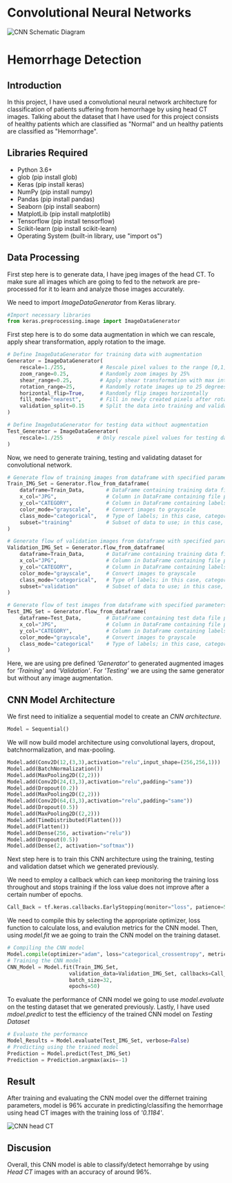 # Convolutional Neural Networks  
![CNN Schematic Diagram](https://i.imgur.com/hXIR202.png)

# Hemorrhage Detection
## Introduction  
In this project, I have used a convolutional neural network architecture for classification of patients suffering from hemorrhage by using head CT images. Talking about the dataset that I have used for this project consists of healthy patients which are classified as "Normal" and un healthy patients are classified as "Hemorrhage".

## Libraries Required  
* Python 3.6+
* glob (pip install glob)
* Keras (pip install keras)
* NumPy (pip install numpy)
* Pandas (pip install pandas)
* Seaborn (pip install seaborn)
* MatplotLib (pip install matplotlib)
* Tensorflow (pip install tensorflow)
* Scikit-learn (pip install scikit-learn)
* Operating System (built-in library, use "import os")

## Data Processing  
First step here is to generate data, I have jpeg images of the head CT. To make sure all images which are going to fed to the network are pre-processed for it to learn and analyze those images accurately.    

 
We need to import *ImageDataGenerator* from Keras library.
``` python 
#Import necessary libraries
from keras.preprocessing.image import ImageDataGenerator
```

First step here is to do some data augmentation in which we can rescale, apply shear transformation, apply rotation to the image.

``` python
# Define ImageDataGenerator for training data with augmentation
Generator = ImageDataGenerator(
    rescale=1./255,           # Rescale pixel values to the range [0,1]
    zoom_range=0.25,          # Randomly zoom images by 25%
    shear_range=0.25,         # Apply shear transformation with max intensity of 25%
    rotation_range=25,        # Randomly rotate images up to 25 degrees
    horizontal_flip=True,     # Randomly flip images horizontally
    fill_mode="nearest",      # Fill in newly created pixels after rotation or shifting with nearest pixel value
    validation_split=0.15     # Split the data into training and validation sets, with 15% of the data reserved for validation
)

# Define ImageDataGenerator for testing data without augmentation
Test_Generator = ImageDataGenerator(
    rescale=1./255           # Only rescale pixel values for testing data
)
```

Now, we need to generate training, testing and validating dataset for convolutional network.

``` python
# Generate flow of training images from dataframe with specified parameters
Train_IMG_Set = Generator.flow_from_dataframe(
    dataframe=Train_Data,       # DataFrame containing training data file paths and corresponding labels
    x_col="JPG",                # Column in DataFrame containing file paths to images
    y_col="CATEGORY",           # Column in DataFrame containing labels for images
    color_mode="grayscale",     # Convert images to grayscale
    class_mode="categorical",   # Type of labels; in this case, categorical labels (one-hot encoded)
    subset="training"           # Subset of data to use; in this case, the training subset
)

# Generate flow of validation images from dataframe with specified parameters
Validation_IMG_Set = Generator.flow_from_dataframe(
    dataframe=Train_Data,       # DataFrame containing training data file paths and corresponding labels
    x_col="JPG",                # Column in DataFrame containing file paths to images
    y_col="CATEGORY",           # Column in DataFrame containing labels for images
    color_mode="grayscale",     # Convert images to grayscale
    class_mode="categorical",   # Type of labels; in this case, categorical labels (one-hot encoded)
    subset="validation"         # Subset of data to use; in this case, the validation subset
)

# Generate flow of test images from dataframe with specified parameters
Test_IMG_Set = Generator.flow_from_dataframe(
    dataframe=Test_Data,        # DataFrame containing test data file paths and corresponding labels
    x_col="JPG",                # Column in DataFrame containing file paths to images
    y_col="CATEGORY",           # Column in DataFrame containing labels for images
    color_mode="grayscale",     # Convert images to grayscale
    class_mode="categorical"    # Type of labels; in this case, categorical labels (one-hot encoded)
)

```

Here, we are using pre defined *'Generator'* to generated augmented images for *'Training'* and *'Validation'*. For *'Testing'* we are using the same generator but without any image augmentation.

## CNN Model Architecture

We first need to initialize a sequential model to create an *CNN architecture*.

``` python
Model = Sequential()
```

We will now build model architecture using convolutional layers, dropout, batchnormalization, and max-pooling.

``` python
Model.add(Conv2D(12,(3,3),activation="relu",input_shape=(256,256,1)))   # adds 2D conv layer with 12 filter of size 3x3 with ReLU activation 
Model.add(BatchNormalization())                                         # adds batchnormalization for stablizing the training process 
Model.add(MaxPooling2D((2,2)))                                          # adds max-pooling layer with size of 2x2 to reduce spatial dimensions of the input volume
Model.add(Conv2D(24,(3,3),activation="relu",padding="same"))            # adds another 2D conv layer with 24 filter of size 3x3 with ReLU activation 
Model.add(Dropout(0.2))                                                 # adds dropout rate of 0.2 to prevent overfitting
Model.add(MaxPooling2D((2,2)))                                          # adds another max-pooling layer
Model.add(Conv2D(64,(3,3),activation="relu",padding="same"))            # adds another 2D conv layer with 64 filter of size 3x3 with ReLU activation 
Model.add(Dropout(0.5))                                                 # adds dropout rate of 0.5 to prevent overfitting
Model.add(MaxPooling2D((2,2)))                                          # adds another max-pooling layer
Model.add(TimeDistributed(Flatten()))                                   # adds flatten layer to flatten operations
Model.add(Flatten())                                                    # this will convert 3D feature maps to 1D feature vectors
Model.add(Dense(256, activation="relu"))                                # adds fully connected Dense layer with 256 neurons
Model.add(Dropout(0.5))                                                 # adds another dropout rate of 0.5
Model.add(Dense(2, activation="softmax"))                               # final dense (output) layer with 2 neurons to obtain binary classification
```

Next step here is to train this CNN architecture using the training, testing and validation datset which we generated previously.

We need to employ a callback which can keep monitoring the training loss throughout and stops training if the loss value does not improve after a certain number of epochs. 

``` python
Call_Back = tf.keras.callbacks.EarlyStopping(monitor="loss", patience=5, mode="min")
```

We need to compile this by selecting the appropriate optimizer, loss function to calculate loss, and evalution metrics for the CNN model. Then, using *model.fit* we ae going to train the CNN model on the training dataset.

``` python
# Compiling the CNN model
Model.compile(optimizer="adam", loss="categorical_crossentropy", metrics=["accuracy"]) 
# Training the CNN model
CNN_Model = Model.fit(Train_IMG_Set, 
                    validation_data=Validation_IMG_Set, callbacks=Call_Back, 
                    batch_size=32, 
                    epochs=50)
```
To evaluate the performance of CNN model we going to use *model.evaluate* on the testing dataset that we generated previously. Lastly, I have used *mdoel.predict* to test the efficiency of the trained CNN model on *Testing Dataset*

``` python
# Evaluate the performance
Model_Results = Model.evaluate(Test_IMG_Set, verbose=False)
# Predicting using the trained model
Prediction = Model.predict(Test_IMG_Set)
Prediction = Prediction.argmax(axis=-1)
```

## Result

After training and evaluating the CNN model over the differnet training parameters, model is 96% accurate in predicting/classifing the hemorrhage using head CT images with the training loss of *'0.1184'*. 

![CNN head CT](https://i.imgur.com/O9XSyiP.jpeg)

## Discusion

Overall, this CNN model is able to classify/detect hemorrahge by using *Head CT* images with an accuracy of around 96%. 